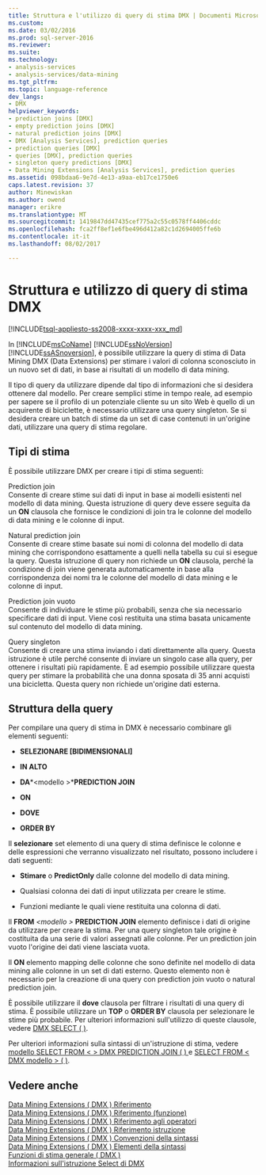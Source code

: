 ```yaml
---
title: Struttura e l'utilizzo di query di stima DMX | Documenti Microsoft
ms.custom: 
ms.date: 03/02/2016
ms.prod: sql-server-2016
ms.reviewer: 
ms.suite: 
ms.technology:
- analysis-services
- analysis-services/data-mining
ms.tgt_pltfrm: 
ms.topic: language-reference
dev_langs:
- DMX
helpviewer_keywords:
- prediction joins [DMX]
- empty prediction joins [DMX]
- natural prediction joins [DMX]
- DMX [Analysis Services], prediction queries
- prediction queries [DMX]
- queries [DMX], prediction queries
- singleton query predictions [DMX]
- Data Mining Extensions [Analysis Services], prediction queries
ms.assetid: 098bdaa6-9e7d-4e13-a9aa-eb17ce1750e6
caps.latest.revision: 37
author: Minewiskan
ms.author: owend
manager: erikre
ms.translationtype: MT
ms.sourcegitcommit: 1419847dd47435cef775a2c55c0578ff4406cddc
ms.openlocfilehash: fca2ff8ef1e6fbe496d412a82c1d2694005ffe6b
ms.contentlocale: it-it
ms.lasthandoff: 08/02/2017

---
```

# <a name="structure-and-usage-of-dmx-prediction-queries"></a>Struttura e utilizzo di query di stima DMX
[!INCLUDE[tsql-appliesto-ss2008-xxxx-xxxx-xxx_md](../includes/tsql-appliesto-ss2008-xxxx-xxxx-xxx-md.md)]

  In [!INCLUDE[msCoName](../includes/msconame-md.md)] [!INCLUDE[ssNoVersion](../includes/ssnoversion-md.md)] [!INCLUDE[ssASnoversion](../includes/ssasnoversion-md.md)], è possibile utilizzare la query di stima di Data Mining DMX (Data Extensions) per stimare i valori di colonna sconosciuto in un nuovo set di dati, in base ai risultati di un modello di data mining.  
  
 Il tipo di query da utilizzare dipende dal tipo di informazioni che si desidera ottenere dal modello. Per creare semplici stime in tempo reale, ad esempio per sapere se il profilo di un potenziale cliente su un sito Web è quello di un acquirente di biciclette, è necessario utilizzare una query singleton. Se si desidera creare un batch di stime da un set di case contenuti in un'origine dati, utilizzare una query di stima regolare.  
  
## <a name="prediction-types"></a>Tipi di stima  
 È possibile utilizzare DMX per creare i tipi di stima seguenti:  
  
 Prediction join  
 Consente di creare stime sui dati di input in base ai modelli esistenti nel modello di data mining. Questa istruzione di query deve essere seguita da un **ON** clausola che fornisce le condizioni di join tra le colonne del modello di data mining e le colonne di input.  
  
 Natural prediction join  
 Consente di creare stime basate sui nomi di colonna del modello di data mining che corrispondono esattamente a quelli nella tabella su cui si esegue la query. Questa istruzione di query non richiede un **ON** clausola, perché la condizione di join viene generata automaticamente in base alla corrispondenza dei nomi tra le colonne del modello di data mining e le colonne di input.  
  
 Prediction join vuoto  
 Consente di individuare le stime più probabili, senza che sia necessario specificare dati di input. Viene così restituita una stima basata unicamente sul contenuto del modello di data mining.  
  
 Query singleton  
 Consente di creare una stima inviando i dati direttamente alla query. Questa istruzione è utile perché consente di inviare un singolo case alla query, per ottenere i risultati più rapidamente. È ad esempio possibile utilizzare questa query per stimare la probabilità che una donna sposata di 35 anni acquisti una bicicletta. Questa query non richiede un'origine dati esterna.  
  
## <a name="query-structure"></a>Struttura della query  
 Per compilare una query di stima in DMX è necessario combinare gli elementi seguenti:  
  
-   **SELEZIONARE [BIDIMENSIONALI]**  
  
-   **IN ALTO**  
  
-   **DA***\<modello >***PREDICTION JOIN**   
  
-   **ON**  
  
-   **DOVE**  
  
-   **ORDER BY**  
  
 Il **selezionare** set elemento di una query di stima definisce le colonne e delle espressioni che verranno visualizzato nel risultato, possono includere i dati seguenti:  
  
-   **Stimare** o **PredictOnly** dalle colonne del modello di data mining.  
  
-   Qualsiasi colonna dei dati di input utilizzata per creare le stime.  
  
-   Funzioni mediante le quali viene restituita una colonna di dati.  
  
 Il **FROM**  *\<modello >* **PREDICTION JOIN** elemento definisce i dati di origine da utilizzare per creare la stima. Per una query singleton tale origine è costituita da una serie di valori assegnati alle colonne. Per un prediction join vuoto l'origine dei dati viene lasciata vuota.  
  
 Il **ON** elemento mapping delle colonne che sono definite nel modello di data mining alle colonne in un set di dati esterno. Questo elemento non è necessario per la creazione di una query con prediction join vuoto o natural prediction join.  
  
 È possibile utilizzare il **dove** clausola per filtrare i risultati di una query di stima. È possibile utilizzare un **TOP** o **ORDER BY** clausola per selezionare le stime più probabile. Per ulteriori informazioni sull'utilizzo di queste clausole, vedere [DMX SELECT &#40; &#41;](../dmx/select-dmx.md).  
  
 Per ulteriori informazioni sulla sintassi di un'istruzione di stima, vedere [modello SELECT FROM &#60; &#62; DMX PREDICTION JOIN &#40; &#41; ](../dmx/select-from-model-prediction-join-dmx.md) e [SELECT FROM &#60; DMX modello &#62; &#40; &#41;](../dmx/select-from-model-dmx.md).  
  
## <a name="see-also"></a>Vedere anche  
 [Data Mining Extensions &#40; DMX &#41; Riferimento](../dmx/data-mining-extensions-dmx-reference.md)   
 [Data Mining Extensions &#40; DMX &#41; Riferimento (funzione)](../dmx/data-mining-extensions-dmx-function-reference.md)   
 [Data Mining Extensions &#40; DMX &#41; Riferimento agli operatori](../dmx/data-mining-extensions-dmx-operator-reference.md)   
 [Data Mining Extensions &#40; DMX &#41; Riferimento istruzione](../dmx/data-mining-extensions-dmx-statements.md)   
 [Data Mining Extensions &#40; DMX &#41; Convenzioni della sintassi](../dmx/data-mining-extensions-dmx-syntax-conventions.md)   
 [Data Mining Extensions &#40; DMX &#41; Elementi della sintassi](../dmx/data-mining-extensions-dmx-syntax-elements.md)   
 [Funzioni di stima generale &#40; DMX &#41;](../dmx/general-prediction-functions-dmx.md)   
 [Informazioni sull'istruzione Select di DMX](../dmx/understanding-the-dmx-select-statement.md)  
  
  


